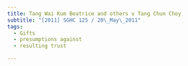 ```yaml
---
title: Tang Wai Kum Beatrice and others v Tang Chun Choy 
subtitle: "[2011] SGHC 125 / 20\_May\_2011"
tags:
  - Gifts
  - presumptions against
  - resulting trust

---
```


